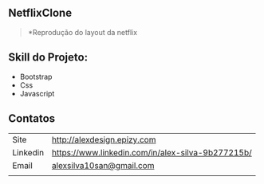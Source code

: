 ## NetflixClone
> *Reprodução do layout da netflix


## Skill do Projeto:
* Bootstrap
* Css
* Javascript


## Contatos

|           |                                                          |
|-----------|----------------------------------------------------------|
| Site      | http://alexdesign.epizy.com                              |
| Linkedin  | https://www.linkedin.com/in/alex-silva-9b277215b/        |
| Email     | alexsilva10san@gmail.com                                 |
|           |                                                          |




